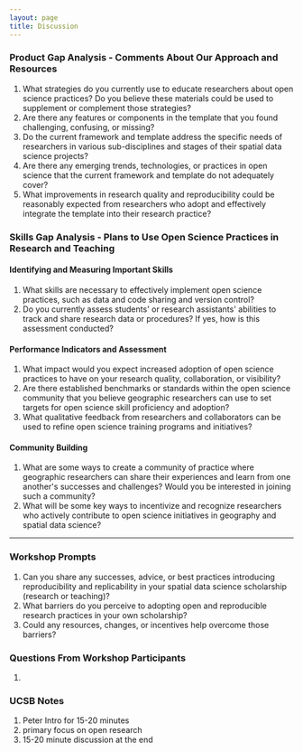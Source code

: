 ```yaml
---
layout: page
title: Discussion
---
```


### Product Gap Analysis - Comments About Our Approach and Resources

1. What strategies do you currently use to educate researchers about open science practices? Do you believe these materials could be used to supplement or complement those strategies?
2. Are there any features or components in the template that you found challenging, confusing, or missing?
3. Do the current framework and template address the specific needs of researchers in various sub-disciplines and stages of their spatial data science projects?
4. Are there any emerging trends, technologies, or practices in open science that the current framework and template do not adequately cover?
5. What improvements in research quality and reproducibility could be reasonably expected from researchers who adopt and effectively integrate the template into their research practice?


### Skills Gap Analysis - Plans to Use Open Science Practices in Research and Teaching

#### Identifying and Measuring Important Skills
1. What skills are necessary to effectively implement open science practices, such as data and code sharing and version control?
2. Do you currently assess students' or research assistants' abilities to track and share research data or procedures? If yes, how is this assessment conducted?


#### Performance Indicators and Assessment
1. What impact would you expect increased adoption of open science practices to have on your research quality, collaboration, or visibility?
2. Are there established benchmarks or standards within the open science community that you believe geographic researchers can use to set targets for open science skill proficiency and adoption?
3. What qualitative feedback from researchers and collaborators can be used to refine open science training programs and initiatives?

#### Community Building
1. What are some ways to create a community of practice where geographic researchers can share their experiences and learn from one another's successes and challenges? Would you be interested in joining such a community?
2. What will be some key ways to incentivize and recognize researchers who actively contribute to open science initiatives in geography and spatial data science?

---

### Workshop Prompts
1. Can you share any successes, advice, or best practices introducing reproducibility and replicability in your spatial data science scholarship (research or teaching)?
2. What barriers do you perceive to adopting open and reproducible research practices in your own scholarship?
3. Could any resources, changes, or incentives help overcome those barriers?

### Questions From Workshop Participants
1.  


### UCSB Notes

1. Peter Intro for 15-20 minutes
1. primary focus on open research
1. 15-20 minute discussion at the end
